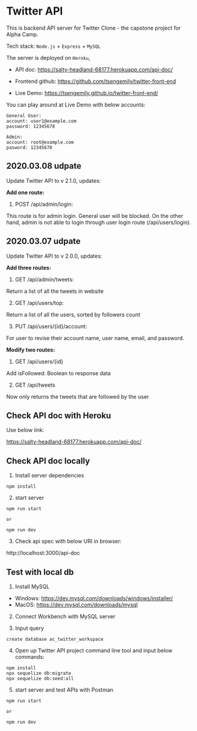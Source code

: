 # Twitter API

This is backend API server for Twitter Clone - the capstone project for Alpha Camp. 

Tech stack: `Node.js` + `Express` + `MySQL`

The server is deployed on `Heroku`, 

- API doc: https://salty-headland-68177.herokuapp.com/api-doc/

- Frontend github: https://github.com/tsengemily/twitter-front-end

- Live Demo: https://tsengemily.github.io/twitter-front-end/

You can play around at Live Demo with below accounts:

```
General User:
account: user1@example.com
password: 12345678
```
```
Admin:
account: root@example.com
pasword: 12345678
```

## 2020.03.08 udpate
Update Twitter API to v 2.1.0, updates:

**Add one route:**
1. POST /api/admin/login: 

This route is for admin login. General user will be blocked. On the other hand, admin is not able to login through user login route (/api/users/login).

## 2020.03.07 udpate
Update Twitter API to v 2.0.0, updates:

**Add three routes:**
1. GET /api/admin/tweets: 

Return a list of all the tweets in website

2. GET /api/users/top: 

Return a list of all the users, sorted by followers count

3. PUT /api/users/{id}/account: 

For user to revise their account name, user name, email, and password. 

**Modify two routes:**
1. GET /api/users/{id}

Add isFollowed: Boolean to response data

2. GET /api/tweets

Now only returns the tweets that are followed by the user

## Check API doc with Heroku
Use below link:

https://salty-headland-68177.herokuapp.com/api-doc/

## Check API doc locally
1. Install server dependencies

```
npm install
```
2. start server

```
npm run start

or

npm run dev
```

3. Check api spec with below URI in browser:

http://localhost:3000/api-doc

## Test with local db

1. Install MySQL

- Windows: https://dev.mysql.com/downloads/windows/installer/
- MacOS: https://dev.mysql.com/downloads/mysql

2. Connect Workbench with MySQL server

3. Input query

```
create database ac_twitter_workspace
```
4. Open up Twitter API project command line tool and input below commands:

```
npm install
npx sequelize db:migrate
npx sequelize db:seed:all
```
5. start server and test APIs with Postman

```
npm run start

or

npm run dev
```

